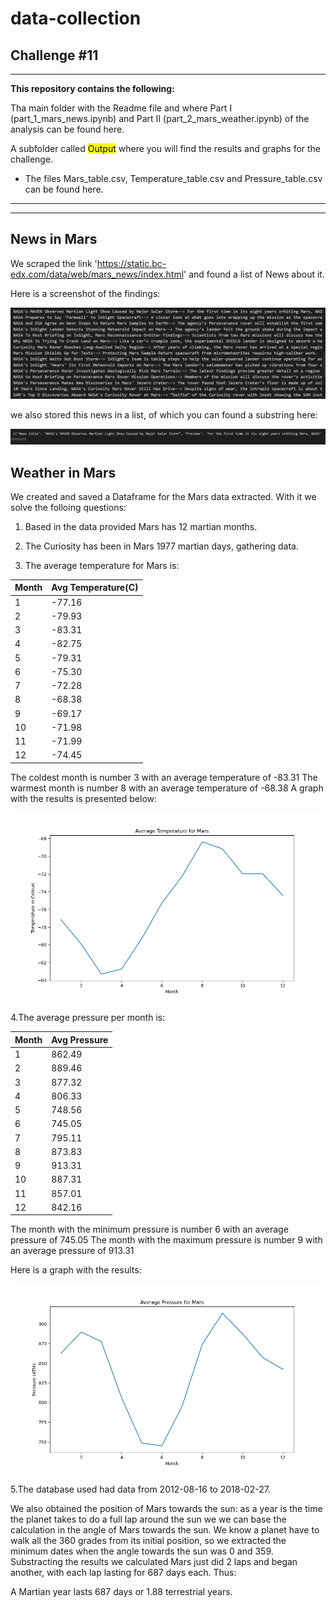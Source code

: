# data-collection
## Challenge #11

---

**This repository contains the following:**

Tha main folder with the Readme file and where Part I (part_1_mars_news.ipynb) and Part II (part_2_mars_weather.ipynb) of the analysis can be found here.


 A subfolder called  <mark>Output</mark>  where you will find the results and graphs for the challenge.

* The files Mars_table.csv, Temperature_table.csv and Pressure_table.csv can be found here.

---
---
## News in Mars
We scraped the link 'https://static.bc-edx.com/data/web/mars_news/index.html' and found a list of News about it. 

Here is a screenshot of the findings:

![News for Mars](./Output/Mars_news.png)

we also stored this news in a list, of which you can found a substring here:

![News list](./Output/Mars_list.png)

## Weather in Mars

We created and saved a Dataframe for the Mars data extracted. With it we solve the folloing questions:

1. Based in the data provided Mars has 12 martian months.

2. The Curiosity has been in Mars 1977 martian days, gathering data. 

3. The average temperature for Mars is:

|Month|Avg Temperature(C)|
|------|------|
|1	|-77.16|
|2	|-79.93|
|3	|-83.31|
|4	|-82.75|
|5	|-79.31|
|6	|-75.30|
|7	|-72.28|
|8	|-68.38|
|9	|-69.17|
|10	|-71.98|
|11	|-71.99|
|12	|-74.45|

The coldest month is number 3 with an average temperature of -83.31
The warmest month is number 8 with an average temperature of -68.38
A graph with the results is presented below:

![Average Temperature (min) by Month](./Output/Mars_temp.png)

4.The average pressure per month is:

|Month|Avg Pressure|
|------|------|
|1     |862.49|
|2     |889.46|
|3     |877.32|
|4     |806.33|
|5     |748.56|
|6     |745.05|
|7     |795.11|
|8     |873.83|
|9     |913.31|
|10    |887.31|
|11    |857.01|
|12    |842.16|

The month with the minimum pressure is number 6 with an average pressure of 745.05
The month with the maximum pressure is number 9 with an average pressure of 913.31

Here is a graph with the results:

![Average Pressure by Month](./Output/Mars_press.png)

5.The database used had data from 2012-08-16 to 2018-02-27.

We also obtained the position of Mars towards the sun: as a year is the time the planet takes to do a full lap around the sun we we can base the calculation in the angle of Mars towards the sun. We know a planet have to walk all the 360 grades from its initial position, so we extracted the minimum dates when the angle towards the sun was 0 and 359. Substracting the results we calculated Mars just did 2 laps and began another, with each lap lasting for 687 days each. Thus:

A Martian year lasts 687 days or 1.88 terrestrial years. 